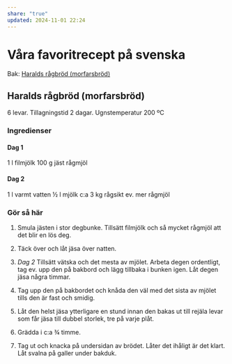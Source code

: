 ```yaml
---
share: "true"
updated: 2024-11-01 22:24
---
```

# Våra favoritrecept på svenska

Bak: [Haralds rågbröd (morfarsbröd)](matrecept.md#haralds-ragbrod-morfarsbrod)
## Haralds rågbröd (morfarsbröd)

6 levar. Tillagningstid 2 dagar. Ugnstemperatur 200 ºC
### Ingredienser
#### Dag 1
1 l filmjölk
100 g jäst
rågmjöl
#### Dag 2
1 l varmt vatten
½ l mjölk
c:a 3 kg rågsikt
ev. mer rågmjöl
### Gör så här
1. Smula jästen i stor degbunke. Tillsätt filmjölk och så mycket rågmjöl att det blir en lös deg.
2. Täck över och låt jäsa över natten.
   
3. *Dag 2* Tillsätt vätska och det mesta av mjölet. Arbeta degen ordentligt, tag ev. upp den på bakbord och lägg tillbaka i bunken igen. Låt degen jäsa några timmar.
4. Tag upp den på bakbordet och knåda den väl med det sista av mjölet tills den är fast och smidig.
5. Låt den helst jäsa ytterligare en stund innan den bakas ut till rejäla levar som får jäsa till dubbel storlek, tre på varje plåt.
6. Grädda i c:a ¾ timme.
7. Tag ut och knacka på undersidan av brödet. Låter det ihåligt är det klart. Låt svalna på galler under bakduk.
